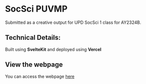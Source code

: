# SocSci PUVMP

Submitted as a creative output for UPD SocSci 1 class for AY2324B.

## Technical Details:
Built using **SvelteKit** and deployed using **Vercel** 
  
 
## View the webpage
You can access the webpage [here](https://socsci-puvmp.vercel.app)
 
